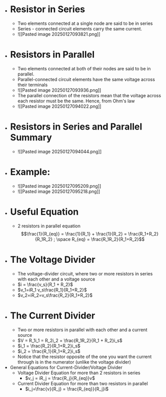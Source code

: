 * # Resistor in Series
	* Two elements connected at a single node are said to be in series
	* Series - connected circuit elements carry the same current.
	* ![[Pasted image 20250127093821.png]]
* # Resistors in Parallel
	* Two elements connected at both of their nodes are said to be in parallel.
	* Parallel-connected circuit elements have the same voltage across their terminals
	* ![[Pasted image 20250127093936.png]]
	* The parallel connection of the resistors mean that the voltage across each resistor must be the same. Hence, from Ohm's law
	* ![[Pasted image 20250127094022.png]]
* # Resistors in Series and Parallel Summary
	* ![[Pasted image 20250127094044.png]]
* # Example:
	* ![[Pasted image 20250127095209.png]]
	* ![[Pasted image 20250127095218.png]]
* # Useful Equation
	* 2 resistors in parallel equation$$\frac{1}{R_{eq}} = \frac{1}{R_1} + \frac{1}{R_2} = \frac{R_1+R_2}{R_1R_2} ; \space R_{eq} = \frac{R_1R_2}{R_1+R_2}$$
* # The Voltage Divider
	* The voltage-divider circuit, where two or more resistors in series with each other and a voltage source 
	* $i = \frac{v_s}{R_1 + R_2}$
	* $v_1=iR_1         v_s\frac{R_1}{R_1+R_2}$
	* $v_2=iR_2=v_s\frac{R_2}{R_1+R_2}$
* # The Current Divider
	* Two or more resistors in parallel with each other and a current source
	* $V = R_1i_1 = R_2i_2 = \frac{R_1R_2}{R_1 + R_2}i_s$
	* $i_1 = \frac{R_2}{R_1+R_2}i_s$
	* $i_2 = \frac{R_1}{R_1+R_2}i_s$
	* Notice that the resistor opposite of the one you want the current through is in the numerator (unlike the voltage divider)
* General Equations for Current-Divider/Voltage Divider
	* Voltage Divider Equation for more than 2 resistors in series
		* $v_j = iR_j = \frac{R_j}{R_{eq}}v$
	* Current Divider Equation for more than two resistors in parallel
		* $i_j=\frac{v}{R_j} = \frac{R_{eq}}{R_j}i$
